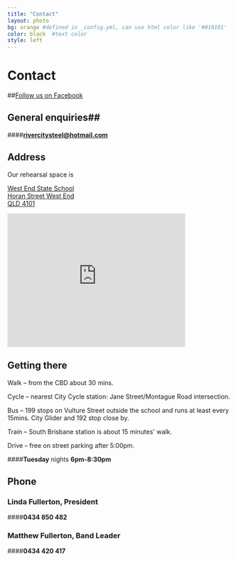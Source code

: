 ```yaml
---
title: "Contact"
layout: photo
bg: orange #defined in _config.yml, can use html color like '#010101'
color: black  #text color
style: left
---
```


# Contact

##[Follow us on Facebook](https://www.facebook.com/pages/Rivercity-Steel-Band/168384063371031)

## General enquiries##

####**rivercitysteel@hotmail.com**

## Address
Our rehearsal space is

[West End State School  
Horan Street
West End  
QLD 4101  
](https://www.google.com.au/maps/place/West+End+State+School/@-27.4796023,153.0080617,17z/data=!3m1!4b1!4m2!3m1!1s0x6b9150a231dbe3f7:0x12ab0e3a02230667)

<iframe src="https://www.google.com/maps/embed?pb=!1m18!1m12!1m3!1d7079.338948233902!2d153.00836267724614!3d-27.479547632932427!2m3!1f0!2f0!3f0!3m2!1i1024!2i768!4f13.1!3m3!1m2!1s0x6b9150a231dbe3f7%3A0x12ab0e3a02230667!2sWest+End+State+School!5e0!3m2!1sen!2sau!4v1438865177552" width="400" height="300" frameborder="0" style="border:0" allowfullscreen></iframe>

## Getting there

Walk – from the CBD about 30 mins.

Cycle – nearest City Cycle station: Jane Street/Montague Road intersection. 

Bus – 199 stops on Vulture Street outside the school and runs at least every 15mins. City Glider and 192 stop close by. 

Train – South Brisbane station is about 15 minutes' walk.

Drive – free on street parking after 5:00pm.

####**Tuesday** nights **6pm-8:30pm**

## Phone

### Linda Fullerton, President

####**0434 850 482**

### Matthew Fullerton, Band Leader

####**0434 420 417**



